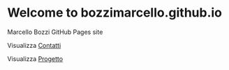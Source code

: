 # Welcome to bozzimarcello.github.io
Marcello Bozzi GitHub Pages site

Visualizza [Contatti](/contatti)

Visualizza [Progetto](/progetto)

